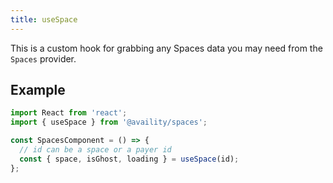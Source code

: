 ```yaml
---
title: useSpace
---
```


This is a custom hook for grabbing any Spaces data you may need from the `Spaces` provider.

## Example

```jsx
import React from 'react';
import { useSpace } from '@availity/spaces';

const SpacesComponent = () => {
  // id can be a space or a payer id
  const { space, isGhost, loading } = useSpace(id);
};
```
